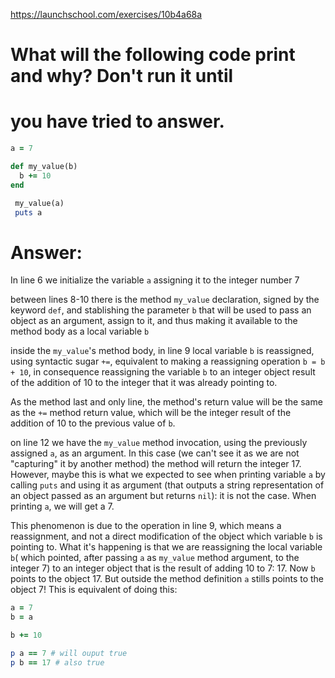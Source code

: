 https://launchschool.com/exercises/10b4a68a

# What will the following code print and why? Don't run it until 
# you have tried to answer.
```ruby
a = 7

def my_value(b)
  b += 10
end

 my_value(a)
 puts a
```

# Answer:

In line 6 we initialize the variable `a` assigning it to the integer
number 7

between lines 8-10 there is the method `my_value` declaration,
signed by the keyword `def`, and stablishing the parameter `b`
that will be used to pass an object as an argument, assign to it,
and thus making it available to the method body as a local 
variable `b`

inside the `my_value`'s method body, in line 9 local variable `b`
is reassigned, using syntactic sugar `+=`, equivalent to making
a reassigning operation `b = b + 10`, in consequence reassigning
the variable `b` to an integer object result of the addition 
of 10 to the integer that it was already pointing to. 

As the method last and only line, the method's return value
will be the same as the `+=` method return value, which will be the
integer result of the addition of 10 to the previous value of `b`.

on line 12 we have the `my_value` method invocation, using the 
previously assigned `a`, as an argument. In this case (we can't see it
as we are not "capturing" it by another method) the method will
return the integer 17. However, maybe this is what we expected to
see when printing variable `a` by calling `puts` and using it as 
argument (that outputs a string representation of an object passed 
as an argument but returns `nil`): it is not the case. When printing 
`a`, we will get a 7. 

This phenomenon is due to the operation in line 9, which means
a reassignment, and not a direct modification of the object
which variable `b` is pointing to. What it's happening is that
we are reassigning the local variable `b`( which pointed, after passing
`a` as `my_value` method argument, to the integer 7) to an integer
object that is the result of adding 10 to 7: 17. Now `b` points
to the object 17. But outside the method definition `a` stills
points to the object 7! This is equivalent of doing this:

```ruby
a = 7
b = a

b += 10

p a == 7 # will ouput true
p b == 17 # also true
```